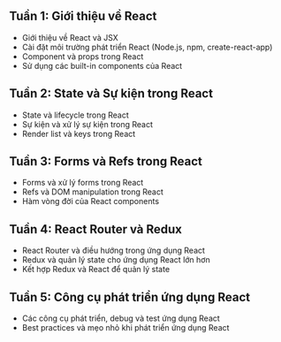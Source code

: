 ## Tuần 1: Giới thiệu về React

- Giới thiệu về React và JSX
- Cài đặt môi trường phát triển React (Node.js, npm, create-react-app)
- Component và props trong React
- Sử dụng các built-in components của React
## Tuần 2: State và Sự kiện trong React

- State và lifecycle trong React
- Sự kiện và xử lý sự kiện trong React
- Render list và keys trong React
## Tuần 3: Forms và Refs trong React

- Forms và xử lý forms trong React
- Refs và DOM manipulation trong React
- Hàm vòng đời của React components
## Tuần 4: React Router và Redux

- React Router và điều hướng trong ứng dụng React
- Redux và quản lý state cho ứng dụng React lớn hơn
- Kết hợp Redux và React để quản lý state
## Tuần 5: Công cụ phát triển ứng dụng React

- Các công cụ phát triển, debug và test ứng dụng React
- Best practices và mẹo nhỏ khi phát triển ứng dụng React
